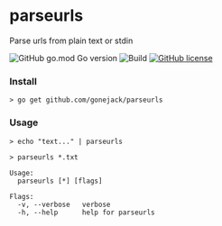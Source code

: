 # parseurls
Parse urls from plain text or stdin

![GitHub go.mod Go version](https://img.shields.io/github/go-mod/go-version/gonejack/parseurls)
![Build](https://github.com/gonejack/parseurls/actions/workflows/go.yml/badge.svg)
[![GitHub license](https://img.shields.io/github/license/gonejack/parseurls.svg?color=blue)](LICENSE)

### Install
```shell
> go get github.com/gonejack/parseurls
```

### Usage
```shell
> echo "text..." | parseurls
```
```shell
> parseurls *.txt
```
```
Usage:
  parseurls [*] [flags]

Flags:
  -v, --verbose   verbose
  -h, --help      help for parseurls
```
